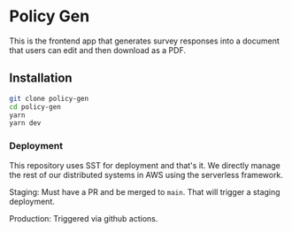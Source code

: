 # Policy Gen

This is the frontend app that generates survey responses into a document that users can edit and then download as a PDF.

## Installation


```bash
git clone policy-gen
cd policy-gen
yarn 
yarn dev

```

### Deployment

This repository uses SST for deployment and that's it. We directly manage the rest of our distributed systems in AWS using the serverless framework.

Staging: Must have a PR and be merged to `main`. That will trigger a staging deployment.

Production: Triggered via github actions.
